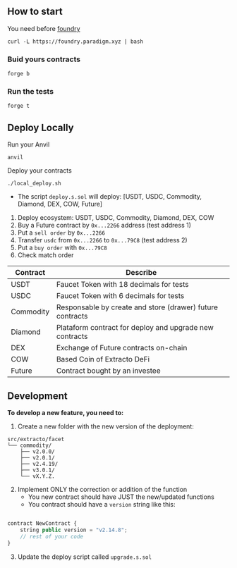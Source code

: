 ## How to start

You need before [foundry](https://book.getfoundry.sh)

```
curl -L https://foundry.paradigm.xyz | bash
```

### Buid yours contracts

```shell
forge b
```

### Run the tests

```
forge t
```

## Deploy Locally

Run your Anvil

```
anvil
```

Deploy your contracts

```
./local_deploy.sh
```

- The script `deploy.s.sol` will deploy: [USDT, USDC, Commodity, Diamond, DEX, COW, Future]

1. Deploy ecosystem: USDT, USDC, Commodity, Diamond, DEX, COW
2. Buy a Future contract by `0x...2266` address (test address 1)
3. Put a `sell order` by `0x...2266`
4. Transfer `usdc` from `0x...2266` to `0x...79C8` (test address 2)
5. Put a `buy order` with `0x...79C8`
6. Check match order

| Contract  | Describe                                                  |
| --------- | --------------------------------------------------------- |
| USDT      | Faucet Token with 18 decimals for tests                   |
| USDC      | Faucet Token with 6 decimals for tests                    |
| Commodity | Responsable by create and store (drawer) future contracts |
| Diamond   | Plataform contract for deploy and upgrade new contracts   |
| DEX       | Exchange of Future contracts on-chain                     |
| COW       | Based Coin of Extracto DeFi                               |
| Future    | Contract bought by an investee                            |

## Development

**To develop a new feature, you need to:**

1. Create a new folder with the new version of the deployment:

```
src/extracto/facet
└── commodity/
    ├── v2.0.0/
    ├── v2.0.1/
    ├── v2.4.19/
    ├── v3.0.1/
    └── vX.Y.Z.
```

2. Implement ONLY the correction or addition of the function
   - You new contract should have JUST the new/updated functions
   - You contract should have a `version` string like this:

```js

contract NewContract {
    string public version = "v2.14.8";
    // rest of your code
}
```

3. Update the deploy script called `upgrade.s.sol`

